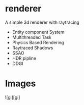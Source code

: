 # renderer
A  simple 3d renderer with raytracing

* Entity component System
* Multithreaded Task
* Physics Based Rendering
* Raytraced Shadows
* SSAO
* HDR pipline
* DDGI


# Images
![gi][gi]

[home]: engine/gi.png

